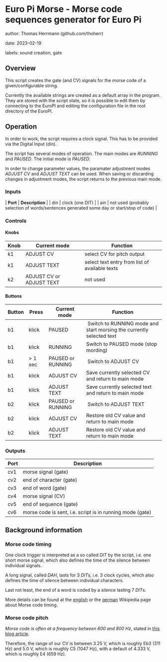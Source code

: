 # Euro Pi Morse - Morse code sequences generator for Euro Pi

author: Thomas Herrmann (github.com/thoherr)

date: 2023-02-19

labels: sound creation, gate

## Overview

This script creates the gate (and CV) signals for the morse code of a given/configurable string.

Currently the available strings are created as a default array in the program. They are stored with the script
state, so it is possible to edit them by connecting to the EuroPI and editing the configuration file in the root
directory of the EuroPI.

## Operation

In order to work, the script requires a clock signal. This has to be provided via the Digital Input (din).

The script has several modes of operation. The main modes are *RUNNING* and *PAUSED*. The initial mode is *PAUSED*.

In order to change parameter values, the paramater adjustment modes *ADJUST CV* and *ADJUST TEXT* can be used.
When saving or discarding changes in adjustment modes, the script returns to the previous main mode.

### Inputs

| **Port** | **Description** |
| din | clock (one DIT) |
| ain | not used (probably selection of words/sentences generated some day or start/stop of code) |

### Controls

#### Knobs

| **Knob** | **Current mode** | **Function** |
|----------|------------------|--------------|
| k1 | ADJUST CV | select CV for pitch output |
| k1 | ADJUST TEXT | select text entry from list of available texts |
| k2 | ADJUST CV or ADJUST TEXT | not used |

#### Buttons

| **Button** | **Press** | **Current mode** | **Function** |
|------------|-----------|------------------|--------------|
| b1 | klick | PAUSED |  Switch to RUNNING mode and start morsing the currently selected text |
| b1 | klick | RUNNING  | Switch to PAUSED mode (stop mording) |
| b1 | > 1 sec | PAUSED or RUNNING | Switch to ADJUST CV |
| b1 | klick | ADJUST CV | Save currently selected CV and return to main mode |
| b1 | klick | ADJUST TEXT | Save currently selected text and return to main mode |
| b2 | klick | PAUSED or RUNNING | Switch to ADJUST TEXT |
| b2 | klick | ADJUST CV | Restore old CV value and return to main mode |
| b2 | klick | ADJUST TEXT | Restore old CV value and return to main mode |

### Outputs

| **Port** | **Description** |
|----------|-----------------|
| cv1 | morse signal (gate) |
| cv2 | end of character (gate) |
| cv3 | end of word (gate) |
| cv4 | morse signal (CV) |
| cv5 | end of sequence (gate) |
| cv6 | morse code is sent, i.e. script is in running mode (gate) |

## Background information

### Morse code timing

One clock trigger is interpreted as a so called *DIT* by the script, i.e. one short morse signal, which also
defines the time of the silence between individual signals.

A long signal, called *DAH*, lasts for 3 *DIT*s, i.e. 3 clock cycles, which also defines the time of silence
between individual characters.

Last not least, the end of a word is coded by a silence lasting 7 *DIT*s.

More details can be found at the
[english](https://en.wikipedia.org/wiki/Morse_code#Representation,_timing,_and_speeds) or the
[german](https://de.wikipedia.org/wiki/Morsecode#Zeitschema_und_Veranschaulichung)
Wikipedia page about Morse code timing.

### Morse code pitch

*Morse code is often at a frequency between 600 and 800 Hz*, stated in
[this blog article](https://www.johndcook.com/blog/2022/02/25/morse-code-in-musical-notation).

Therefore, the range of our CV is between 3.25 V, which is roughly Eb3 (311 Hz) and
5.0 V, which is roughly C5 (1047 Hz), with a default of 4.333 V, which is roughly E4 (659 Hz).

